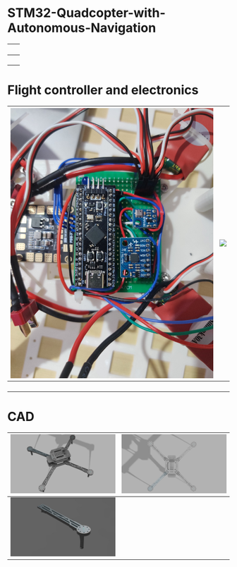 # STM32-Quadcopter-with-Autonomous-Navigation


| <img src=""  width=60%> | <img src=""  width=60%> |
| --------------------------- | --------------------------- |
| <img src=""  width=60%>       | <img src=""  width=60%> |


#  Flight controller and electronics

| <img src="IMAGES/IMG_20250222_200021.jpg"> | <img src="IMAGES/IMG_20250222_185927.jpg" > |
| --------------------------- | --------------------------- |
| <img src=""  width=60%>       | <img src=""  width=60%> |

# CAD

| <img src="IMAGES/COMBINED v1.png" > | <img src="IMAGES/COMBINED v12.png" > |
| --------------------------- | --------------------------- |
| <img src="IMAGES/IMG-20250222-WA0041.jpg">       | <img src=""> |
